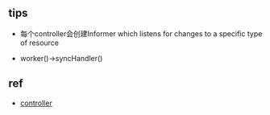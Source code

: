 

## tips
+ 每个controller会创建Informer which listens for changes to a specific type of resource

+ worker()->syncHandler()

## ref
+ [controller](https://github.com/kubernetes/kubernetes/tree/master/pkg/controller)